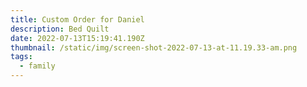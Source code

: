 ```yaml
---
title: Custom Order for Daniel
description: Bed Quilt
date: 2022-07-13T15:19:41.190Z
thumbnail: /static/img/screen-shot-2022-07-13-at-11.19.33-am.png
tags:
  - family
---
```

